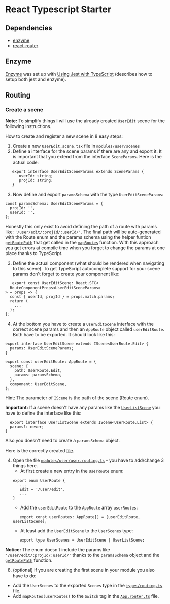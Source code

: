 # React Typescript Starter

## Dependencies
* [enzyme](https://airbnb.io/enzyme/)
* [react-router](https://github.com/ReactTraining/react-router)

## Enzyme
[Enzyme](https://airbnb.io/enzyme/) was set up with [Using Jest with TypeScript](https://basarat.gitbooks.io/typescript/docs/testing/jest.html) (describes how to setup both jest and enzyme).

## Routing

### Create a scene
**Note:** To simplify things I will use the already created `UserEdit` scene for the following instructions.

How to create and register a new scene in 8 easy steps:
1. Create a new `UserEdit.scene.tsx` file in `modules/user/scenes`
2. Define a interface for the scene params if there are any and export it. It is important that you extend from the interface `SceneParams`. Here is the actual code:
```
   export interface UserEditSceneParams extends SceneParams {
      userId: string;
      projId: string;
   }
```
3. Now define and export `paramsSchema` with the type `UserEditSceneParams`:
```
const paramsSchema: UserEditSceneParams = {
  projId: '',
  userId: '',
};
```
Honestly this only exist to avoid defining the path of a route with params like: `'/user/edit/:projId/:userId/'`. The final path will be auto-generated with the Route enum and the params schema using the helper funtion [`getRoutePath`](https://github.com/npeham/react-typescript-starter/blob/react-router/src/shared/helper/routing/routing.helper.ts#L7) that get called in the [`mapRoutes`](https://github.com/npeham/react-typescript-starter/blob/react-router/src/App.router.tsx#L11) function. With this approach you get errors at compile time when you forget to change the params at one place thanks to TypeScript.

3. Define the actual component (what should be rendered when navigating to this scene). To get TypeScript autocomplete support for your scene params don't forget to create your component like:
```
   export const UserEditScene: React.SFC<
  RouteComponentProps<UserEditSceneParams>
> = props => {
  const { userId, projId } = props.match.params;
  return (
    ...
  );
};
```

4. At the bottom you have to create a `UserEditScene` interface with the correct scene params and then an `AppRoute` object called `userEditRoute`. Both have to be exported. It should look like this:
```
export interface UserEditScene extends IScene<UserRoute.Edit> {
  params: UserEditSceneParams;
}

export const userEditRoute: AppRoute = {
  scene: {
    path: UserRoute.Edit,
    params: paramsSchema,
  },
  component: UserEditScene,
};
```
Hint: The parameter of `IScene` is the path of the scene (Route enum).

**Important:** If a scene doesn't have any params like the [`UserListScene`](https://github.com/npeham/react-typescript-starter/blob/react-router/src/modules/user/scenes/UserList.scene.tsx) you have to define the interface like this:
   ```
     export interface UserListScene extends IScene<UserRoute.List> {
     params?: never;
   }
   ```
Also you doesn't need to create a `paramsSchema` object. 

Here is the correctly created [file](https://github.com/npeham/react-typescript-starter/blob/react-router/src/modules/user/scenes/UserEdit.scene.tsx).


4. Open the file [`modules/user/user.routing.ts`](https://github.com/npeham/react-typescript-starter/blob/react-router/src/modules/user/user.routes.ts) - you have to add/change 3 things here.
   * At first create a new entry in the `UserRoute` enum:
   ```
   export enum UserRoute {
      ...
      Edit = '/user/edit',
      ...
   }
   ```
   * Add the `userEditRoute` to the `AppRoute` array `userRoutes`:
   ```
      export const userRoutes: AppRoute[] = [userEditRoute, userListScene];
   ```
   * At least add the `UserEditScene` to the `UserScenes` type:
   ```
      export type UserScenes = UserEditScene | UserListScene;
   ```
 **Notice:** The enum doesn't include the params like `'/user/edit/:projId/:userId/'` thanks to the `paramsSchema` object and the [`getRoutePath`](https://github.com/npeham/react-typescript-starter/blob/react-router/src/shared/helper/routing/routing.helper.ts#L7) function.
 

8. (optional) If you are creating the first scene in your module you also have to do:
- Add the `UserScenes` to the exported `Scenes` type in the [`types/routing.ts`](https://github.com/npeham/react-typescript-starter/blob/react-router/src/shared/types/routing.ts) file.
- Add `mapRoutes(userRoutes)` to the `Switch` tag in the [`App.router.ts`](https://github.com/npeham/react-typescript-starter/blob/react-router/src/App.router.tsx) file.
